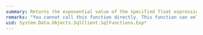 ```yaml
---
summary: Returns the exponential value of the specified float expression.
remarks: "You cannot call this function directly. This function can only appear within a LINQ to Entities query.  \n  \n This function is translated to a corresponding function in the database. For information about the corresponding SQL Server function, see [EXP (Transact-SQL)](http://go.microsoft.com/fwlink/?LinkId=141350)."
uid: System.Data.Objects.SqlClient.SqlFunctions.Exp*
---
```

